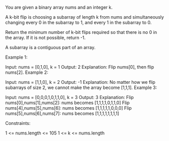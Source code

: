 You are given a binary array nums and an integer k.

A k-bit flip is choosing a subarray of length k from nums and simultaneously changing every 0 in the subarray to 1, and every 1 in the subarray to 0.

Return the minimum number of k-bit flips required so that there is no 0 in the array. If it is not possible, return -1.

A subarray is a contiguous part of an array.

Example 1:

Input: nums = [0,1,0], k = 1
Output: 2
Explanation: Flip nums[0], then flip nums[2].
Example 2:

Input: nums = [1,1,0], k = 2
Output: -1
Explanation: No matter how we flip subarrays of size 2, we cannot make the array become [1,1,1].
Example 3:

Input: nums = [0,0,0,1,0,1,1,0], k = 3
Output: 3
Explanation:
Flip nums[0],nums[1],nums[2]: nums becomes [1,1,1,1,0,1,1,0]
Flip nums[4],nums[5],nums[6]: nums becomes [1,1,1,1,1,0,0,0]
Flip nums[5],nums[6],nums[7]: nums becomes [1,1,1,1,1,1,1,1]

Constraints:

1 <= nums.length <= 105
1 <= k <= nums.length

